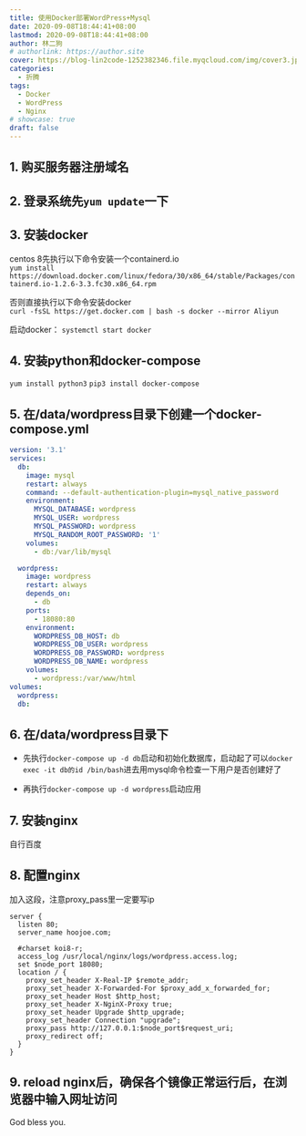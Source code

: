 ```yaml
---
title: 使用Docker部署WordPress+Mysql
date: 2020-09-08T18:44:41+08:00
lastmod: 2020-09-08T18:44:41+08:00
author: 林二狗
# authorlink: https://author.site
cover: https://blog-lin2code-1252382346.file.myqcloud.com/img/cover3.jpg
categories:
  - 折腾
tags:
  - Docker
  - WordPress
  - Nginx
# showcase: true
draft: false
---
```


## 1. 购买服务器注册域名

## 2. 登录系统先`yum update`一下

## 3. 安装docker

centos 8先执行以下命令安装一个containerd.io  
`yum install https://download.docker.com/linux/fedora/30/x86_64/stable/Packages/containerd.io-1.2.6-3.3.fc30.x86_64.rpm`

否则直接执行以下命令安装docker  
`curl -fsSL https://get.docker.com | bash -s docker --mirror Aliyun`

启动docker： `systemctl start docker`

## 4. 安装python和docker-compose

`yum install python3`
`pip3 install docker-compose`

## 5. 在/data/wordpress目录下创建一个docker-compose.yml

```yml
version: '3.1'
services:
  db:
    image: mysql
    restart: always
    command: --default-authentication-plugin=mysql_native_password
    environment:
      MYSQL_DATABASE: wordpress
      MYSQL_USER: wordpress
      MYSQL_PASSWORD: wordpress
      MYSQL_RANDOM_ROOT_PASSWORD: '1'
    volumes:
      - db:/var/lib/mysql

  wordpress:
    image: wordpress
    restart: always
    depends_on:
      - db
    ports:
      - 18080:80
    environment:
      WORDPRESS_DB_HOST: db
      WORDPRESS_DB_USER: wordpress
      WORDPRESS_DB_PASSWORD: wordpress
      WORDPRESS_DB_NAME: wordpress
    volumes:
      - wordpress:/var/www/html
volumes:
  wordpress:
  db:

```

## 6. 在/data/wordpress目录下

* 先执行`docker-compose up -d db`启动和初始化数据库，启动起了可以`docker exec -it db的id /bin/bash`进去用mysql命令检查一下用户是否创建好了  

* 再执行`docker-compose up -d wordpress`启动应用

## 7. 安装nginx

自行百度

## 8. 配置nginx

加入这段，注意proxy_pass里一定要写ip

```nginx
server {
  listen 80;
  server_name hoojoe.com;

  #charset koi8-r;
  access_log /usr/local/nginx/logs/wordpress.access.log;
  set $node_port 18080;
  location / {
    proxy_set_header X-Real-IP $remote_addr;
    proxy_set_header X-Forwarded-For $proxy_add_x_forwarded_for;
    proxy_set_header Host $http_host;
    proxy_set_header X-NginX-Proxy true;
    proxy_set_header Upgrade $http_upgrade;
    proxy_set_header Connection "upgrade";
    proxy_pass http://127.0.0.1:$node_port$request_uri;
    proxy_redirect off;
  }
}
```

## 9. reload nginx后，确保各个镜像正常运行后，在浏览器中输入网址访问

God bless you.
